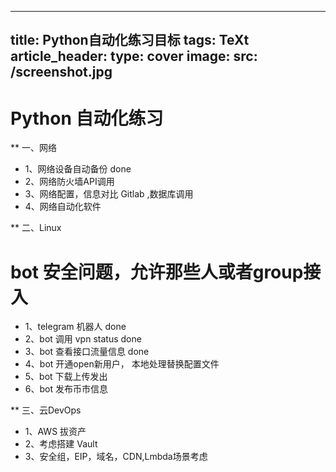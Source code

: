 
---
title: Python自动化练习目标
tags: TeXt
article_header:
  type: cover
  image:
    src: /screenshot.jpg
---



# Python  自动化练习



**  一、网络

* 1、网络设备自动备份										done
* 2、网络防火墙API调用
* 3、网络配置，信息对比 Gitlab ,数据库调用
* 4、网络自动化软件



** 二、Linux


#  bot 安全问题，允许那些人或者group接入
* 1、telegram 机器人		done
* 2、bot 调用 vpn status 	done
* 3、bot 查看接口流量信息	done
* 4、bot 开通open新用户， 本地处理替换配置文件
* 5、bot 下载上传发出
* 6、bot 发布币市信息


** 三、云DevOps

* 1、AWS 拔资产
* 2、考虑搭建 Vault
* 3、安全组，EIP，域名，CDN,Lmbda场景考虑